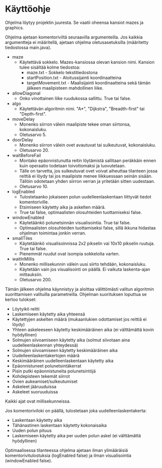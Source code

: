 # Käyttöohje

Ohjelma löytyy projektin juuresta. Se vaatii oheensa kansiot mazes ja graphics.

Ohjelma ajetaan komentoriviltä seuraavilla argumenteilla. Jos kaikkia argumentteja ei määritellä, ajetaan ohjelma oletusasetuksilla (määritetty tiedostossa main.java).

* maze
  * Käytettävä sokkelo. Mazes-kansiossa olevan kansion nimi. Kansion tulee sisältää kolme tiedostoa:
    * maze.txt - Sokkelo tekstitiedostona
	* startPosition.txt - Aloitussijainti koordinaatteina
	* targetMovement.txt - Maalisijainti koordinaatteina sekä tämän jälkeen maalipisteen mahdollinen liike.
* allowDiagonal
  * Onko vinottainen liike ruudukossa sallittu. True tai false.
* algo
  * Käytettävän algoritmin nimi. "A*", "Dijkstra", "Breadth-first" tai "Depth-first".
* moveDelay
  * Monenko siirron välein maalipiste tekee oman siirtonsa, kokonaisluku.
  * Oletusarvo 5.
* doorDelay
  * Monenko siirron välein ovet avautuvat tai sulkeutuvat, kokonaisluku.
  * Oletusarvo 20.
* waitBeforeFail
  * Montako epäonnistunutta reitin löytämistä sallitaan peräkkäin ennen kuin operaatio todetaan toivottomaksi ja luovutetaan.
  * Tälle on tarvetta, jos sulkeutuvat ovet voivat aiheuttaa tilanteen jossa reittiä ei löydy tai jos maalipiste menee liikkuessaan seinän sisään. Tällöin odotetaan yhden siirron verran ja yritetään sitten uudestaan.
  * Oletusarvo 10.
* logEnabled
  * Tulostetaanko jokaiseen polun uudelleenlaskentaan liittyvät tiedot komentoriville.
  * Etsimiseen käytetty aika ja askelten määrä.
  * True tai false, optimaalisten olosuhteiden tuottamiseksi false.
* windowEnabled
  * Käytetäänkö polunetsinnän visualisointia. True tai false.
  * Optimaalisten olosuhteiden tuottamiseksi false, sillä ikkuna hidastaa ohjelman toimintaa jonkin verran.
* smallTiles
  * Käytetäänkö visualisoinnissa 2x2 pikselin vai 10x10 pikselin ruutuja. True tai false.
  * Pienemmät ruudut ovat isompia sokkeloita varten.
* waitInMillis
  * Monenko millisekunnin välein uusi siirto tehdään, kokonaisluku.
  * Käytetään vain jos visualisointi on päällä. Ei vaikuta laskenta-ajan mittauksiin.
  * Oletusarvo 200.
  
Tämän jälkeen ohjelma käynnistyy ja aloittaa välittömästi valitun algoritmin suorittamisen valituilla parametreilla. Ohjelman suorituksen loputtua se kertoo tulokset:
* Löytyikö reitti
* Laskemiseen käytetty aika yhteensä
* Käytettyjen askelten määrä (mukaanlukien odottamiset jos reittiä ei löydy)
* Yhteen askeleeseen käytetty keskimääräinen aika (ei välttämättä kovin hyödyllinen)
* Solmujen siivoamiseen käytetty aika (solmut siivotaan aina uudelleenlaskennan yhteydessä)
* Solmujen siivoamiseen käytetty keskimääräinen aika
* Uudelleenlaskentakertojen määrä
* Keskimääräinen uudelleenlaskentaan käytetty aika
* Epäonnistuneet polunetsintäkerrat
* Pisin putki epäonnistuneita polunetsintöjä
* Kohdepisteen tekemät siirrot
* Ovien aukeamiset/sulkeutumiset
* Askeleet jääruuduissa
* Askeleet suoruuduissa

Kaikki ajat ovat millisekunneissa.

Jos komentoriviloki on päällä, tulostetaan joka uudelleenlaskentakerta:
* Laskentaan käytetty aika
* Tähänastinen laskentaan käytetty kokonaisaika
* Uuden polun pituus
* Laskemiseen käytetty aika per uuden polun askel (ei välttämättä hyödyllinen)

Optimaalisessa tilanteessa ohjelma ajetaan ilman ylimääräisiä komentorivitulostuksia (logEnabled false) ja ilman visualisointia (windowEnabled false).